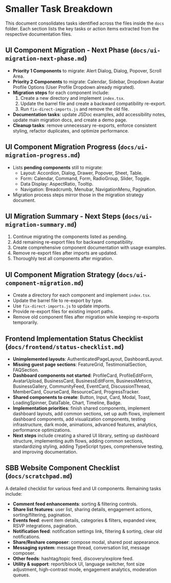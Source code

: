 # Smaller Task Breakdown

This document consolidates tasks identified across the files inside the `docs` folder. Each section lists the key tasks or action items extracted from the respective documentation files.

## UI Component Migration - Next Phase (`docs/ui-migration-next-phase.md`)

- **Priority 1 Components** to migrate: Alert Dialog, Dialog, Popover, Scroll Area.
- **Priority 2 Components** to migrate: Calendar, Sidebar, Dropdown Avatar Profile Options (User Profile Dropdown already migrated).
- **Migration steps** for each component include:
  1. Create a new directory and implement `index.tsx`.
  2. Update the barrel file and create a backward compatibility re-export.
  3. Run `fix-direct-imports.js` and remove the old file.
- **Documentation tasks**: update JSDoc examples, add accessibility notes, update main migration docs, and create a demo page.
- **Cleanup tasks**: remove unnecessary re-exports, enforce consistent styling, refactor duplicates, and optimize performance.

## UI Component Migration Progress (`docs/ui-migration-progress.md`)

- Lists **pending components** still to migrate:
  - Layout: Accordion, Dialog, Drawer, Popover, Sheet, Table.
  - Form: Calendar, Command, Form, RadioGroup, Slider, Toggle.
  - Data Display: AspectRatio, Tooltip.
  - Navigation: Breadcrumb, Menubar, NavigationMenu, Pagination.
- Migration process steps mirror those in the migration strategy document.

## UI Migration Summary - Next Steps (`docs/ui-migration-summary.md`)

1. Continue migrating the components listed as pending.
2. Add remaining re-export files for backward compatibility.
3. Create comprehensive component documentation with usage examples.
4. Remove re-export files after imports are updated.
5. Thoroughly test all components after migration.

## UI Component Migration Strategy (`docs/ui-component-migration.md`)

- Create a directory for each component and implement `index.tsx`.
- Update the barrel file to re-export by type.
- Use `fix-direct-imports.js` to update imports.
- Provide re-export files for existing import paths.
- Remove old component files after migration while keeping re-exports temporarily.

## Frontend Implementation Status Checklist (`docs/frontend/status-checklist.md`)

- **Unimplemented layouts**: AuthenticatedPageLayout, DashboardLayout.
- **Missing guest page sections**: FeatureGrid, TestimonialSection, FAQSection.
- **Dashboard components not started**: ProfileCard, ProfileEditForm, AvatarUpload, BusinessCard, BusinessEditForm, BusinessMetrics, BusinessGallery, CommunityFeed, EventCard, DiscussionThread, MemberCard, CourseCard, ResourceCard, ProgressTracker.
- **Shared components to create**: Button, Input, Card, Modal, Toast, LoadingSpinner, DataTable, Chart, Timeline, Badge.
- **Implementation priorities**: finish shared components, implement dashboard layouts, add common sections, set up auth flows, implement dashboard components, add visualization components, testing infrastructure, dark mode, animations, advanced features, analytics, performance optimizations.
- **Next steps** include creating a shared UI library, setting up dashboard structure, implementing auth flows, adding common sections, standardizing styling, adding TypeScript types, comprehensive testing, and improving documentation.

## SBB Website Component Checklist (`docs/scratchpad.md`)

A detailed checklist for various feed and UI components. Remaining tasks include:

- **Comment feed enhancements**: sorting & filtering controls.
- **Share list features**: user list, sharing details, engagement actions, sorting/filtering, pagination.
- **Events feed**: event item details, categories & filters, expanded view, RSVP integrations, pagination.
- **Notification feed**: notification settings link, filtering & sorting, clear old notifications.
- **Share/Reshare composer**: compose modal, shared post appearance.
- **Messaging system**: message thread, conversation list, message composer.
- **Other feeds**: hashtag/topic feed, discovery/explore feed.
- **Utility & support**: report/block UI, language switcher, font size adjustment, high-contrast mode, engagement analytics, moderation queues.

